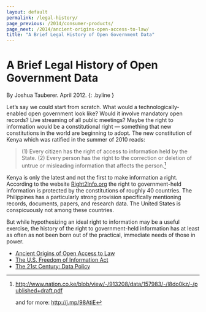 ```yaml
--- 
layout: default
permalink: /legal-history/
page_previous: /2014/consumer-products/
page_next: /2014/ancient-origins-open-access-to-law/
title: "A Brief Legal History of Open Government Data"
---
```

A Brief Legal History of Open Government Data
=============================================

By Joshua Tauberer. April 2012.
{: .byline }


Let’s say we could start from scratch. What would a technologically-enabled <span>open government</span> look like? Would it involve mandatory open records? Live streaming of all public meetings? Maybe the right to information would be a constitutional right — something that new constitutions in the world are beginning to adopt. The new constitution of <span>Kenya</span> which was ratified in the summer of 2010 reads:

> (1) Every citizen has the right of access to information held by the State. (2) Every person has the right to the correction or deletion of untrue or misleading information that affects the person.[^1]

Kenya is only the latest and not the first to make information a right. According to the website [Right2Info.org](http://right2info.org/constitutional-protections-of-the-right-to) the right to government-held information is protected by the constitutions of roughly 40 countries. The Philippines has a particularly strong provision specifically mentioning records, documents, papers, and research data. The United States is conspicuously not among these countries.

But while hypothesizing an ideal right to information may be a useful exercise, the history of the right to government-held information has at least as often as not been born out of the practical, immediate needs of those in power.

[^1]: <http://www.nation.co.ke/blob/view/-/913208/data/157983/-/l8do0kz/-/published+draft.pdf>

    and for more: <http://j.mp/98AtiE>


* [Ancient Origins of Open Access to Law](/2014/ancient-origins-open-access-to-law/)
* [The U.S. Freedom of Information Act](/2014/the-us-freedom-information-act/)
* [The 21st Century: Data Policy](/2014/the-21st-century-data-policy/)
